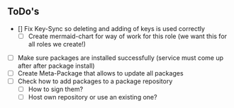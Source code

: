 ## ToDo's

- [] Fix Key-Sync so deleting and adding of keys is used correctly
   - [ ] Create mermaid-chart for way of work for this role (we want this for all roles we create!)
- [ ] Make sure packages are installed successfully (service must come up after after package install)
- [ ] Create Meta-Package that allows to update all packages
- [ ] Check how to add packages to a package repository
    - [ ] How to sign them?
    - [ ] Host own repository or use an existing one?
